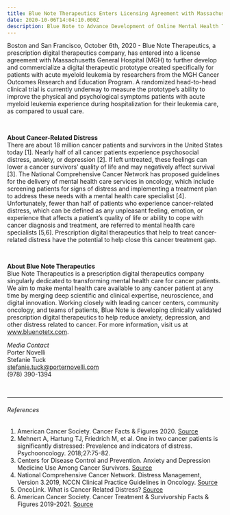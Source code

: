 ```yaml
---
title: Blue Note Therapeutics Enters Licensing Agreement with Massachusetts General Hospital for Digital Therapeutic for Acute Myeloid Leukemia Patients
date: 2020-10-06T14:04:10.000Z
description: Blue Note to Advance Development of Online Mental Health Treatment for Those With AML. 
---
```


Boston​ ​and San Francisco, October 6th, 2020​ - Blue Note Therapeutics, a prescription digital therapeutics company, has entered into a license agreement with Massachusetts General Hospital (MGH) to further develop and commercialize a digital therapeutic prototype created specifically for patients with acute myeloid leukemia by researchers from the MGH Cancer Outcomes Research and Education Program. A randomized head-to-head clinical trial is currently underway to measure the prototype’s ability to improve the physical and psychological symptoms patients with acute myeloid leukemia experience during hospitalization for their leukemia care, as compared to usual care.

&nbsp;  

**About Cancer-Related Distress**  
There are about 18 million cancer patients and survivors in the United States today [1]. Nearly half of all cancer patients experience psychosocial distress, anxiety, or depression [2]. If left untreated, these feelings can lower a cancer survivors’ quality of life and may negatively affect survival [3]. The National Comprehensive Cancer Network has proposed guidelines for the delivery of mental health care services in oncology, which include screening patients for signs of distress and implementing a treatment plan to address these needs with a mental health care specialist [4]. Unfortunately, fewer than half of patients who experience cancer-related distress, which can be defined as any unpleasant feeling, emotion, or experience that affects a patient’s quality of life or ability to cope with cancer diagnosis and treatment, are referred to mental health care specialists [5,6]. Prescription digital therapeutics that help to treat cancer-related distress have the potential to help close this cancer treatment gap.  

&nbsp;  

**About Blue Note Therapeutics**  
Blue Note Therapeutics is a prescription digital therapeutics company singularly dedicated to transforming mental health care for cancer patients. We aim to make mental health care available to any cancer patient at any time by merging deep scientific and clinical expertise, neuroscience, and digital innovation. Working closely with leading cancer centers, community oncology, and teams of patients, Blue Note is developing clinically validated prescription digital therapeutics to help reduce anxiety, depression, and other distress related to cancer. For more information, visit us at www.bluenotetx.com.  


_Media Contact_  
Porter Novelli  
Stefanie Tuck  
stefanie.tuck@porternovelli.com  
(978) 390-1394

&nbsp;  

---

###### References 

1. American Cancer Society. Cancer Facts & Figures 2020. [Source](https://www.cancer.org/content/dam/cancer-org/research/cancer-facts-and-statistics/annual-cancer-facts-and-figures/2020/cancer-facts-and-figures-2020.pdf)
2. Mehnert A, Hartung TJ, Friedrich M, et al. One in two cancer patients is significantly distressed: Prevalence and indicators of distress. Psychooncology. 2018;27:75-82.
3. Centers for Disease Control and Prevention. Anxiety and Depression Medicine Use Among Cancer Survivors. [Source](https://www.cdc.gov/cancer/dcpc/research/articles/anxiety_dep_med_survivors.htm)
4. National Comprehensive Cancer Network. Distress Management, Version 3.2019, NCCN Clinical Practice Guidelines in Oncology. [Source](https://jnccn.org/view/journals/jnccn/17/10/article-p1229.xml)
5. OncoLink. What is Cancer Related Distress? [Source](https://www.oncolink.org/support/practical-and-emotional/coping-communication-concerns/what-is-cancer-related-distress)
6. American Cancer Society. Cancer Treatment &amp; Survivorship Facts &amp; Figures 2019-2021. [Source](https://www.cancer.org/content/dam/cancer-org/research/cancer-facts-and-statistics/cancer-treatment-and-survivorship-facts-and-figures/cancer-treatment-and-survivorship-facts-and-figures-2019-2021.pdf)